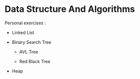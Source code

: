 # Data Structure And Algorithms
Personal exercises :

- Linked List

- Binary Search Tree

  - AVL Tree

  - Red Black Tree
  
- Heap
